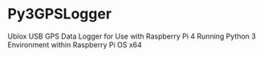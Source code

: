 # Py3GPSLogger
Ublox USB GPS Data Logger for Use with Raspberry Pi 4 Running Python 3 Environment within Raspberry Pi OS x64
